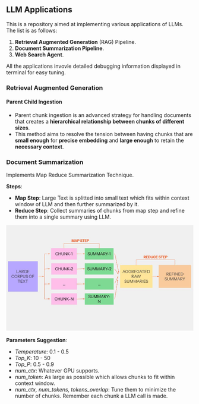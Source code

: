 ## LLM Applications

This is a repository aimed at implementing various applications of LLMs. The list is as follows:
1. **Retrieval Augmented Generation** (RAG) Pipeline.
2. **Document Summarization Pipeline**.
3. **Web Search Agent**.

All the applications invovle detailed debugging information displayed in terminal for easy tuning.

### Retrieval Augmented Generation
#### Parent Child Ingestion
- Parent chunk ingestion is an advanced strategy for handling documents that creates a **hierarchical relationship between chunks of different sizes**.
- This method aims to resolve the tension between having chunks that are **small enough** for **precise embedding** and **large enough** to retain the **necessary context**.

### Document Summarization

Implements Map Reduce Summarization Technique. 

**Steps**: 
- **Map Step**: Large Text is splitted into small text which fits within context window of LLM and then further summarized by it.
- **Reduce Step**: Collect summaries of chunks from map step and refine them into a single summary using LLM.

![Map Reduce Summarization.jpg](https://github.com/SushantSingh-23-01/LLM_Applications/blob/8d6065c85998eec24a58bc81cb9a1403873c4fa6/assets/Map_Reduce_summarization.jpg)

**Parameters Suggestion**:
- *Temperature*: 0.1 - 0.5
- *Top_K*: 10 - 50
- *Top_P*: 0.5 - 0.9
- *num_ctx*: Whatever GPU supports.
- *num_token*: As large as possible which allows chunks to fit within context window. 
- *num_ctx, num_tokens, tokens_overlap*: Tune them to minimize the number of chunks. Remember each chunk a LLM call is made.
